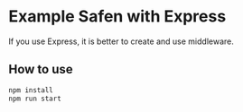 # Example Safen with Express

If you use Express, it is better to create and use middleware.

## How to use

```bash
npm install
npm run start
```
